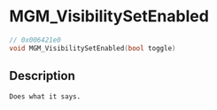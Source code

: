 # MGM_VisibilitySetEnabled
```c
// 0x006421e0
void MGM_VisibilitySetEnabled(bool toggle)
```
## Description
```
Does what it says.
```
